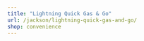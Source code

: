 ```yaml
---
title: "Lightning Quick Gas & Go"
url: /jackson/lightning-quick-gas-and-go/
shop: convenience
---
```

